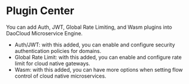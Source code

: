 # Plugin Center

You can add Auth, JWT, Global Rate Limiting, and Wasm plugins into DaoCloud Microservice Engine.

- Auth/JWT: with this added, you can enable and configure security authentication policies for domains.
- Global Rate Limit: with this added, you can enable and configure rate limit for cloud native gateways.
- Wasm: with this added, you can have more options when setting flow control of cloud native microservices.

<!--![](../images/plugin01.png)-->